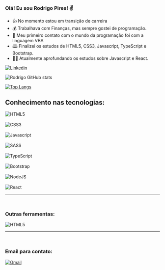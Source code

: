### Olá! Eu sou Rodrigo Pires! ✌️

- 👍 No momento estou em transição de carreira
- 💰 Trabalhava com Finanças, mas sempre gostei de programação.
- 📝 Meu primeiro contato com o mundo da programação foi com a linguagem VBA
- 🕮 Finalizei os estudos de HTML5, CSS3, Javascript, TypeScript e Bootstrap.
- 🧑‍🎓 Atualmente aprofundando os estudos sobre Javascript e React.


[![Linkedin](https://img.shields.io/badge/LinkedIn-0077B5?style=for-the-badge&logo=linkedin&logoColor=white)](https://www.linkedin.com/in/rodrigo-jos%C3%A9-de-moraes-pires-72264035/)

![Rodrigo GitHub stats](https://github-readme-stats.vercel.app/api?username=rodrigompires&show_icons=true&theme=cobalt)

[![Top Langs](https://github-readme-stats.vercel.app/api/top-langs/?username=rodrigompires&layout=compact)](https://github.com/anuraghazra/github-readme-stats)


## Conhecimento nas tecnologias:

<div style="display: inline_block">
    <img src="https://img.shields.io/badge/HTML5-E34F26?style=for-the-badge&logo=html5&logoColor=white" alt="HTML5" align="center"/><br><br>
    <img src="https://img.shields.io/badge/CSS3-1572B6?style=for-the-badge&logo=css3&logoColor=white" alt="CSS3" align="center"/><br><br>
    <img src="https://img.shields.io/badge/JavaScript-F7DF1E?style=for-the-badge&logo=javascript&logoColor=black" alt="Javascript" align="center"/><br><br>
    <img src="https://img.shields.io/badge/Sass-CC6699?style=for-the-badge&logo=sass&logoColor=white" alt="SASS" align="center"/><br><br>
    <img src="https://img.shields.io/badge/TypeScript-007ACC?style=for-the-badge&logo=typescript&logoColor=white" alt="TypeScript" align="center"/><br><br>
    <img src="https://img.shields.io/badge/Bootstrap-563D7C?style=for-the-badge&logo=bootstrap&logoColor=white" alt="Bootstrap" align="center"/><br><br>
    <img src="https://img.shields.io/badge/Node.js-43853D?style=for-the-badge&logo=node.js&logoColor=white" alt="NodeJS" align="center"/><br><br>
    <img src="https://img.shields.io/badge/React-20232A?style=for-the-badge&logo=react&logoColor=61DAFB" alt="React" align="center"/>  
</div><hr><br>

### Outras ferramentas:

<div style="display: inline_block">
    <img src="https://img.shields.io/badge/SAP-0FAAFF?style=for-the-badge&logo=sap&logoColor=white" alt="HTML5" align="center"/>
</div> <hr> <br>

### Email para contato:

[![Gmail](https://img.shields.io/badge/Gmail-D14836?style=for-the-badge&logo=gmail&logoColor=white)](http://digo0203@gmail.com)


